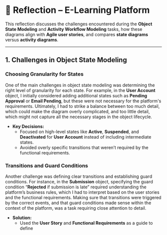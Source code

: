 # 📝 Reflection – E-Learning Platform

This reflection discusses the challenges encountered during the **Object State Modeling** and **Activity Workflow Modeling** tasks, how these diagrams align with **Agile user stories**, and compares **state diagrams** versus **activity diagrams**.

---

## 1. Challenges in Object State Modeling

### Choosing Granularity for States
One of the main challenges in object state modeling was determining the right level of granularity for each state. For example, in the **User Account** object, I initially considered adding additional states such as **Pending Approval** or **Email Pending**, but these were not necessary for the platform's requirements. Ultimately, I had to strike a balance between too much detail, which could make the diagram overly complicated, and too little detail, which might not capture all the necessary stages in the object lifecycle.

- **Key Decisions:**
  - Focused on high-level states like **Active**, **Suspended**, and **Deactivated** for **User Account** instead of including intermediate states.
  - Avoided overly specific transitions that weren’t required by the functional requirements.

### Transitions and Guard Conditions
Another challenge was defining clear transitions and establishing guard conditions. For instance, in the **Submission** object, specifying the guard condition “**Rejected** if submission is late” required understanding the platform’s business rules, which I had to interpret based on the user stories and the functional requirements. Making sure that transitions were triggered by the correct events, and that guard conditions made sense within the context of the platform, was a task requiring close attention to detail.

- **Solution:**
  - Used the **User Story** and **Functional Requirements** as a guide to define


